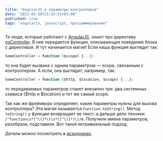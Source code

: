 ```yaml
---
title: "AngularJS и параметры контроллеров"
date: "2013-03-30T21:53:51+03:00"
published: true
tags: "angularjs, javascript, программирование"
---
```


Те люди, которые работают с [AngularJS](http://angularjs.org/), знают про директиву [ngController](http://docs.angularjs.org/api/ng.directive:ngController). В нее передается функция, описывающая поведение блока с директивой. И тут начинается магия! Если наша функция выглядит так: 

~~~~~javascript
SomeController = function ($scope) {...};
~~~~~

то она будет вызвана с одним параметром — scope, связанным с контроллером. А если, она выглядит, например, так:

~~~~~javascript
SomeController = function ($http, $location, $scope) {...};
~~~~~

то передаваемых параметров станет внезапно три: два системных сервиса ($http и $location) и тот же самый scope.

Так как же фреймворк определяет, какие параметры нужны для вызова контроллера? Эта магия называется `Function.toString()`. Метод `toString()` у функции возвращает ее текст, а дальше дело техники: `/^function\s*[^\(]*\(\s*([^\)]*)\)/m`. Получили имена параметров, разобрали, подставили. Вот такой нетривиальный подход.

Детали можно посмотреть в [исходниках](https://github.com/angular/angular.js/blob/master/src/auto/injector.js#L45).
